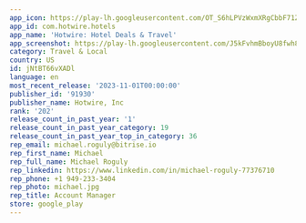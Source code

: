 ```yaml
---
app_icon: https://play-lh.googleusercontent.com/OT_S6hLPVzWxmXRgCbbF71ZsEid2b8f35p--9vvCOxBi-ZO56ddGEUfsWXcd9CI7NNA
app_id: com.hotwire.hotels
app_name: 'Hotwire: Hotel Deals & Travel'
app_screenshot: https://play-lh.googleusercontent.com/J5kFvhmBboyU8fwh8MhAug4FaMesSwDMI6oQGsaiIj-Qhf5LwWWF_J2KxCA41SCaOe8
category: Travel & Local
country: US
id: jNtBT66vXADl
language: en
most_recent_release: '2023-11-01T00:00:00'
publisher_id: '91930'
publisher_name: Hotwire, Inc
rank: '202'
release_count_in_past_year: '1'
release_count_in_past_year_category: 19
release_count_in_past_year_top_in_category: 36
rep_email: michael.roguly@bitrise.io
rep_first_name: Michael
rep_full_name: Michael Roguly
rep_linkedin: https://www.linkedin.com/in/michael-roguly-77376710
rep_phone: +1 949-233-3404
rep_photo: michael.jpg
rep_title: Account Manager
store: google_play
---
```

